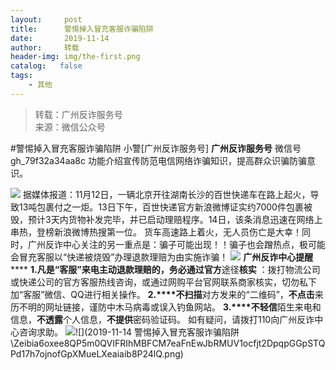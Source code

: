 ```yaml
---
layout:     post
title:      警惕掉入冒充客服诈骗陷阱
date:       2019-11-14
author:     转载
header-img: img/the-first.png
catalog:   false
tags:
    - 其他
---
```


<blockquote><p>转载：广州反诈服务号<br>
来源：微信公众号</p></blockquote>

#警惕掉入冒充客服诈骗陷阱
小警[广州反诈服务号]
**广州反诈服务号**
微信号gh_79f32a34aa8c
功能介绍宣传防范电信网络诈骗知识，提高群众识骗防骗意识。

![]({{site.baseurl}}/postimg/Zeibia6oxee8QP5m0QVIFRIhMBFCM7eaFn3MR8HtpibiaNF3d1hevbyNDXNBKmP4ic2juCCL82ptJUlf1ZCGOezaTRA.gif)
据媒体报道：11月12日，一辆北京开往湖南长沙的百世快递车在路上起火，导致13吨包裹付之一炬。13日下午，百世快递官方新浪微博证实约7000件包裹被毁，预计3天内货物补发完毕，并已启动理赔程序。14日，该条消息迅速在网络上串热，登榜新浪微博热搜第一位。
货车高速路上着火，无人员伤亡是大幸！同时，广州反诈中心关注的另一重点是：骗子可能出现！！骗子也会蹭热点，极可能会冒充客服以“快递被烧毁”办理退款理赔为由实施诈骗！
![]({{site.baseurl}}/postimg/Zeibia6oxee8QP5m0QVIFRIhMBFCM7eaFnC1Pg6ONuyf1cRhgphib9uPDfibKVCrQR8H1F5ibUOBCOAzjSiaXg9tv7cA.jpeg)
**广州反诈中心提醒******
**1.**凡是“客服”来电主动退款理赔的，务必通过**官方**途径**核实**
：拨打物流公司或快递公司的官方客服热线咨询，或通过网购平台官网联系商家核实，切勿私下加“客服”微信、QQ进行相关操作。
**2.****不扫描**对方发来的“二维码”，**不点击**来历不明的网址链接，谨防中木马病毒或误入钓鱼网站。
**3.****不轻信**陌生来电和信息，**不透露**个人信息，**不提供**密码验证码。
如有疑问，请拨打110向广州反诈中心咨询求助。
![]({{site.baseurl}}/postimg/Zeibia6oxee8QP5m0QVIFRIhMBFCM7eaFn4r7ufSm0Ma5I0nRV6UDCALV3ePbShFzvxNkzrzuyReS6j0iape39Q9w.png)![](2019-11-14
警惕掉入冒充客服诈骗陷阱\\Zeibia6oxee8QP5m0QVIFRIhMBFCM7eaFnEwJbRMUV1ocfjt2DpqpGGpSTQPd17h7ojnofGpXMueLXeaiaib8P24lQ.png)
